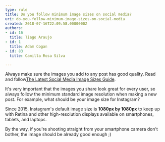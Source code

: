 ```yaml
---
type: rule
title: Do you follow minimum image sizes on social media?
uri: do-you-follow-minimum-image-sizes-on-social-media
created: 2018-07-16T22:09:58.0000000Z
authors:
- id: 16
  title: Tiago Araujo
- id: 1
  title: Adam Cogan
- id: 83
  title: Camilla Rosa Silva

---
```




<span class='intro'> <div>Always make sure the images you add to any&#160;post has good quality. Read and follow​ <a href="https&#58;//www.brandwatch.com/blog/social-media-image-sizes-guide/">The Latest Social Media Image Sizes&#160;Guide</a>.<br></div> </span>

<p>It's very important that the images you share look great for every user, so always follow the minimum&#160;standard image resolution when making a new post. For example, what should be your​ image size for Instagram?</p><p>Since 2015, Instagram's default&#160;image size&#160;is&#160;<strong>1080px by 1080px</strong>&#160;to keep up with Retina and other high-resolution displays available on smartphones, tablets, and&#160;laptops. <br></p><p>By the way, if you're shooting straight from your smartphone camera don't bother, the image should be already good enough ;)<br></p>


